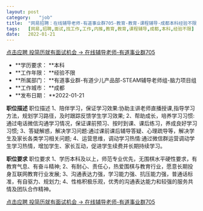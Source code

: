 ```yaml
---
layout:	post
category:	"job"
title:	"网易招聘：在线辅导老师-有道事业群705-教育-教育-课程辅导-成都本科经验不限"
tags:	[网易,招聘,面试,找工作,工作,内推,教育,教育,课程辅导,成都,本科,经验不限]
date:	2022-01-21
---
```


[点击应聘 投简历就有面试机会 -> 在线辅导老师-有道事业群705](http://mobile.bole.netease.com/bole/boleDetail?id=37538&employeeId=346f03c3cda5f04c&key=all)



- **学历要求： **本科
- **工作年限： **经验不限
- **所属部门： **有道事业群-有道少儿产品部-STEAM辅导老师组-脑力项目组
- **工作城市： **成都
- **发布日期： **2022-01-21



**职位描述**
职位描述
1、陪伴学习，保证学习效果:协助主讲老师直播授课,指导学习方法，规划学习路径，及时跟踪反馈学生学习效果;
2、帮助成长，培养学习习惯:通过电话微信沟通学习情况，保证课前预习、按时到课、课后练习，养成良好学习习惯;
3、答疑解惑，解决学习问题:通过课前课后辅导答疑、心理疏导等，解决学生及家长各类学习相关问题;
4、运营思维，调动学习热情:通过微信群运营调动学生学习热情，增加学生、家长互动，促进学生续费并长期持续学习。




**职位要求**
职位要求
1、学历本科及以上，师范专业优先，无围棋水平硬性要求，有教育气息、有奋斗精神;
2、有耐心、责任心，热爱围棋与教育行业，愿意长期投身互联网教育行业发展;
3、沟通表达力强，学习能力强、抗压能力强，普通话标准，有自驱力、规划力;
4、性格积极乐观，优秀的沟通表达能力和较强的服务共情及团队合作精神。



[点击应聘 投简历就有面试机会 -> 在线辅导老师-有道事业群705](http://mobile.bole.netease.com/bole/boleDetail?id=37538&employeeId=346f03c3cda5f04c&key=all)